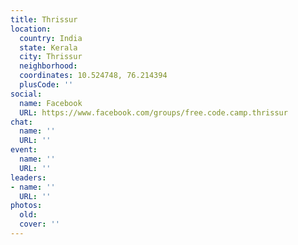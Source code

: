 ```yaml
---
title: Thrissur
location:
  country: India
  state: Kerala
  city: Thrissur
  neighborhood: 
  coordinates: 10.524748, 76.214394
  plusCode: ''
social:
  name: Facebook
  URL: https://www.facebook.com/groups/free.code.camp.thrissur
chat:
  name: ''
  URL: ''
event:
  name: ''
  URL: ''
leaders:
- name: ''
  URL: ''
photos:
  old: 
  cover: ''
---
```

